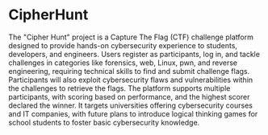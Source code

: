 # CipherHunt

The "Cipher Hunt" project is a Capture The Flag (CTF) challenge platform designed to provide hands-on cybersecurity experience to students, developers, and engineers. Users register as participants, log in, and tackle challenges in categories like forensics, web, Linux, pwn, and reverse engineering, requiring technical skills to find and submit challenge flags. Participants will also exploit cybersecurity flaws and vulnerabilities within the challenges to retrieve the flags. The platform supports multiple participants, with scoring based on performance, and the highest scorer declared the winner. It targets universities offering cybersecurity courses and IT companies, with future plans to introduce logical thinking games for school students to foster basic cybersecurity knowledge.
